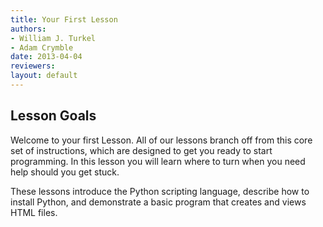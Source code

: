 ```yaml
---
title: Your First Lesson
authors:
- William J. Turkel
- Adam Crymble
date: 2013-04-04
reviewers: 
layout: default
---
```


Lesson Goals
------------

Welcome to your first Lesson. All of our lessons branch off from this
core set of instructions, which are designed to get you ready to start
programming. In this lesson you will learn where to turn when you need
help should you get stuck.

These lessons introduce the Python scripting language, describe how to
install Python, and demonstrate a basic program that creates and views
HTML files.
